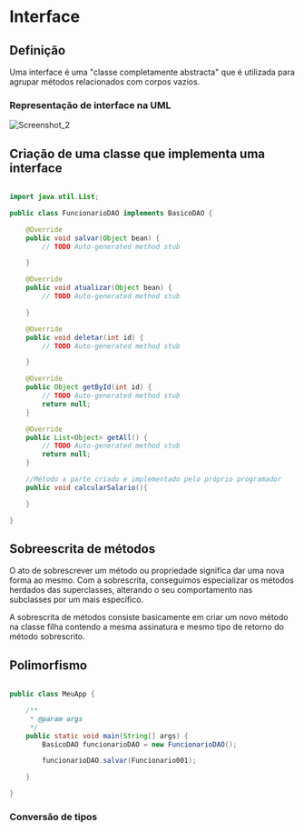 # Interface


## Definição

Uma interface é uma "classe completamente abstracta" que é utilizada para agrupar métodos relacionados com corpos vazios.

### Representação de interface na UML

![Screenshot_2](https://user-images.githubusercontent.com/104029929/190492747-244bd1f8-cd61-4190-b877-b87ea8509e4e.png)


## Criação de uma classe que implementa uma interface

```Java

import java.util.List;

public class FuncionarioDAO implements BasicoDAO {

	@Override
	public void salvar(Object bean) {
		// TODO Auto-generated method stub

	}

	@Override
	public void atualizar(Object bean) {
		// TODO Auto-generated method stub

	}

	@Override
	public void deletar(int id) {
		// TODO Auto-generated method stub

	}

	@Override
	public Object getById(int id) {
		// TODO Auto-generated method stub
		return null;
	}

	@Override
	public List<Object> getAll() {
		// TODO Auto-generated method stub
		return null;
	}

	//Método a parte criado e implementado pelo próprio programador
	public void calcularSalario(){

	}

}

```

## Sobreescrita de métodos

O ato de sobrescrever um método ou propriedade significa dar uma nova forma ao mesmo. Com a sobrescrita, conseguimos especializar os métodos herdados das superclasses, alterando o seu comportamento nas subclasses por um mais específico.

A sobrescrita de métodos consiste basicamente em criar um novo método na classe filha contendo a mesma assinatura e mesmo tipo de retorno do método sobrescrito.


## Polimorfismo

```Java

public class MeuApp {

	/**
	 * @param args
	 */
	public static void main(String[] args) {
		BasicoDAO funcionarioDAO = new FuncionarioDAO();

		funcionarioDAO.salvar(Funcionario001);

	}

}

```

### Conversão de tipos


